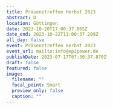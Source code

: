 ```yaml
---
title: Präsenztreffen Herbst 2023
abstract: D
location: Göttingen
date: 2023-10-20T17:00:37.865Z
date_end: 2023-10-22T11:00:37.209Z
all_day: false
event: Präsenztreffen Herbst 2023
event_url: mailto:info@epipower.de
publishDate: 2023-07-17T07:30:37.870Z
draft: false
featured: false
image:
  filename: ""
  focal_point: Smart
  preview_only: false
  caption: ""
---
```

